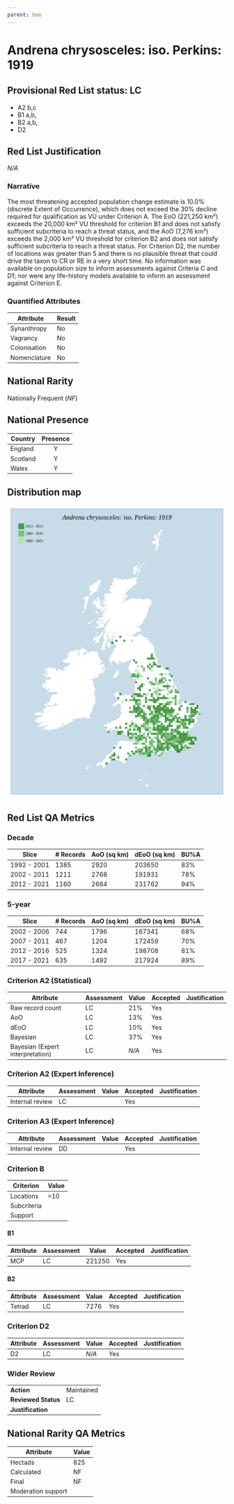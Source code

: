 ```yaml
---
parent: bee
---
```


# Andrena chrysosceles: iso. Perkins: 1919

## Provisional Red List status: LC
- A2 b,c
- B1 a,b, 
- B2 a,b, 
- D2

## Red List Justification
*N/A*
### Narrative


The most threatening accepted population change estimate is 10.0% (discrete Extent of Occurrence), which does not exceed the 30% decline required for qualification as VU under Criterion A. The EoO (221,250 km²) exceeds the 20,000 km² VU threshold for criterion B1 and does not satisfy sufficient subcriteria to reach a threat status, and the AoO (7,276 km²) exceeds the 2,000 km² VU threshold for criterion B2 and does not satisfy sufficient subcriteria to reach a threat status. For Criterion D2, the number of locations was greater than 5 and there is no plausible threat that could drive the taxon to CR or RE in a very short time. No information was available on population size to inform assessments against Criteria C and D1; nor were any life-history models available to inform an assessment against Criterion E.
### Quantified Attributes
|Attribute|Result|
|---|---|
|Synanthropy|No|
|Vagrancy|No|
|Colonisation|No|
|Nomenclature|No|


## National Rarity
Nationally Frequent (*NF*)

## National Presence
|Country|Presence
|---|:-:|
|England|Y|
|Scotland|Y|
|Wales|Y|


## Distribution map
![](../map/34.svg)

## Red List QA Metrics
### Decade
| Slice | # Records | AoO (sq km) | dEoO (sq km) |BU%A |
|---|---|---|---|---|
|1992 - 2001|1385|2920|203650|83%|
|2002 - 2011|1211|2768|191931|78%|
|2012 - 2021|1160|2664|231762|94%|
### 5-year
| Slice | # Records | AoO (sq km) | dEoO (sq km) |BU%A |
|---|---|---|---|---|
|2002 - 2006|744|1796|167341|68%|
|2007 - 2011|467|1204|172459|70%|
|2012 - 2016|525|1324|198708|81%|
|2017 - 2021|635|1492|217924|89%|
### Criterion A2 (Statistical)
|Attribute|Assessment|Value|Accepted|Justification
|---|---|---|---|---|
|Raw record count|LC|21%|Yes||
|AoO|LC|13%|Yes||
|dEoO|LC|10%|Yes||
|Bayesian|LC|37%|Yes||
|Bayesian (Expert interpretation)|LC|*N/A*|Yes||
### Criterion A2 (Expert Inference)
|Attribute|Assessment|Value|Accepted|Justification
|---|---|---|---|---|
|Internal review|LC||Yes||
### Criterion A3 (Expert Inference)
|Attribute|Assessment|Value|Accepted|Justification
|---|---|---|---|---|
|Internal review|DD||Yes||
### Criterion B
|Criterion| Value|
|---|---|
|Locations|>10|
|Subcriteria||
|Support||
#### B1
|Attribute|Assessment|Value|Accepted|Justification
|---|---|---|---|---|
|MCP|LC|221250|Yes||
#### B2
|Attribute|Assessment|Value|Accepted|Justification
|---|---|---|---|---|
|Tetrad|LC|7276|Yes||
### Criterion D2
|Attribute|Assessment|Value|Accepted|Justification
|---|---|---|---|---|
|D2|LC|*N/A*|Yes||
### Wider Review
|  |  |
|---|---|
|**Action**|Maintained|
|**Reviewed Status**|LC|
|**Justification**||


## National Rarity QA Metrics
|Attribute|Value|
|---|---|
|Hectads|825|
|Calculated|NF|
|Final|NF|
|Moderation support||


